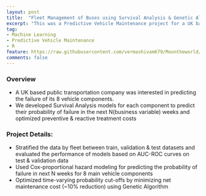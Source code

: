 ```yaml
---
layout: post
title:  "Fleet Management of Buses using Survival Analysis & Genetic Algorithm"
excerpt: "This was a Predictive Vehicle Maintenance project for a UK based Bus Transportation Company"
tag:
- Machine Learning
- Predictive Vehicle Maintenance
- R
feature: https://raw.githubusercontent.com/vermashivam679/Moontheworld/master/assets/img/Predictive-Maintenance-Strategies.png
comments: false
---
```


### Overview  
- A UK based public transportation company was interested in predicting the failure of its 8 vehicle components.
- We developed Survival Analysis models for each component to predict their probability of failure in the next N(business variable) weeks and optimized preventive & reactive treatment costs


### Project Details:  
- Stratified the data by fleet between train, validation & test datasets and evaluated the performance of models based on AUC-ROC curves on test & validation data  
- Used Cox-proportional hazard modeling for predicting the probability of failure in next N weeks for 8 main vehicle components
- Optimized time-varying probability cut-offs by minimizing net maintenance cost (~10% reduction) using Genetic Algorithm






